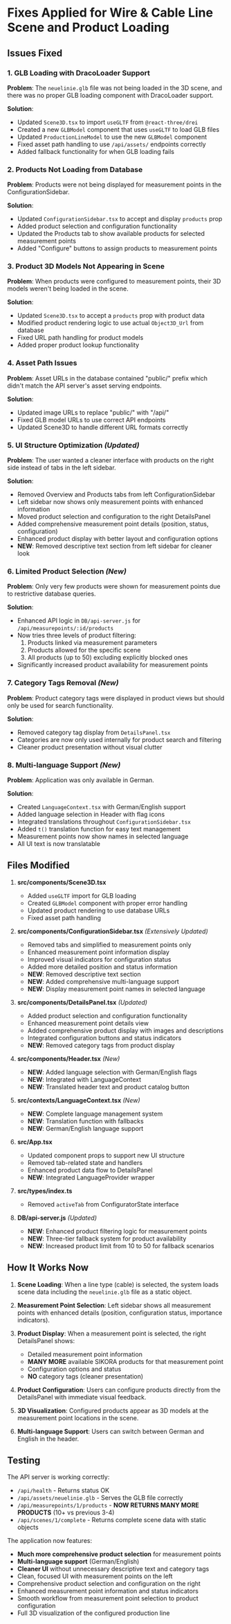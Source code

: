 # Fixes Applied for Wire & Cable Line Scene and Product Loading

## Issues Fixed

### 1. GLB Loading with DracoLoader Support
**Problem**: The `neuelinie.glb` file was not being loaded in the 3D scene, and there was no proper GLB loading component with DracoLoader support.

**Solution**:
- Updated `Scene3D.tsx` to import `useGLTF` from `@react-three/drei`
- Created a new `GLBModel` component that uses `useGLTF` to load GLB files
- Updated `ProductionLineModel` to use the new `GLBModel` component
- Fixed asset path handling to use `/api/assets/` endpoints correctly
- Added fallback functionality for when GLB loading fails

### 2. Products Not Loading from Database
**Problem**: Products were not being displayed for measurement points in the ConfigurationSidebar.

**Solution**:
- Updated `ConfigurationSidebar.tsx` to accept and display `products` prop
- Added product selection and configuration functionality
- Updated the Products tab to show available products for selected measurement points
- Added "Configure" buttons to assign products to measurement points

### 3. Product 3D Models Not Appearing in Scene
**Problem**: When products were configured to measurement points, their 3D models weren't being loaded in the scene.

**Solution**:
- Updated `Scene3D.tsx` to accept a `products` prop with product data
- Modified product rendering logic to use actual `Object3D_Url` from database
- Fixed URL path handling for product models
- Added proper product lookup functionality

### 4. Asset Path Issues
**Problem**: Asset URLs in the database contained "public/" prefix which didn't match the API server's asset serving endpoints.

**Solution**:
- Updated image URLs to replace "public/" with "/api/"
- Fixed GLB model URLs to use correct API endpoints
- Updated Scene3D to handle different URL formats correctly

### 5. UI Structure Optimization *(Updated)*
**Problem**: The user wanted a cleaner interface with products on the right side instead of tabs in the left sidebar.

**Solution**:
- Removed Overview and Products tabs from left ConfigurationSidebar
- Left sidebar now shows only measurement points with enhanced information
- Moved product selection and configuration to the right DetailsPanel
- Added comprehensive measurement point details (position, status, configuration)
- Enhanced product display with better layout and configuration options
- **NEW**: Removed descriptive text section from left sidebar for cleaner look

### 6. Limited Product Selection *(New)*
**Problem**: Only very few products were shown for measurement points due to restrictive database queries.

**Solution**:
- Enhanced API logic in `DB/api-server.js` for `/api/measurepoints/:id/products`
- Now tries three levels of product filtering:
  1. Products linked via measurement parameters
  2. Products allowed for the specific scene
  3. All products (up to 50) excluding explicitly blocked ones
- Significantly increased product availability for measurement points

### 7. Category Tags Removal *(New)*
**Problem**: Product category tags were displayed in product views but should only be used for search functionality.

**Solution**:
- Removed category tag display from `DetailsPanel.tsx`
- Categories are now only used internally for product search and filtering
- Cleaner product presentation without visual clutter

### 8. Multi-language Support *(New)*
**Problem**: Application was only available in German.

**Solution**:
- Created `LanguageContext.tsx` with German/English support
- Added language selection in Header with flag icons
- Integrated translations throughout `ConfigurationSidebar.tsx`
- Added `t()` translation function for easy text management
- Measurement points now show names in selected language
- All UI text is now translatable

## Files Modified

1. **src/components/Scene3D.tsx**
   - Added `useGLTF` import for GLB loading
   - Created `GLBModel` component with proper error handling
   - Updated product rendering to use database URLs
   - Fixed asset path handling

2. **src/components/ConfigurationSidebar.tsx** *(Extensively Updated)*
   - Removed tabs and simplified to measurement points only
   - Enhanced measurement point information display
   - Improved visual indicators for configuration status
   - Added more detailed position and status information
   - **NEW**: Removed descriptive text section
   - **NEW**: Added comprehensive multi-language support
   - **NEW**: Display measurement point names in selected language

3. **src/components/DetailsPanel.tsx** *(Updated)*
   - Added product selection and configuration functionality
   - Enhanced measurement point details view
   - Added comprehensive product display with images and descriptions
   - Integrated configuration buttons and status indicators
   - **NEW**: Removed category tags from product display

4. **src/components/Header.tsx** *(New)*
   - **NEW**: Added language selection with German/English flags
   - **NEW**: Integrated with LanguageContext
   - **NEW**: Translated header text and product catalog button

5. **src/contexts/LanguageContext.tsx** *(New)*
   - **NEW**: Complete language management system
   - **NEW**: Translation function with fallbacks
   - **NEW**: German/English language support

6. **src/App.tsx**
   - Updated component props to support new UI structure
   - Removed tab-related state and handlers
   - Enhanced product data flow to DetailsPanel
   - **NEW**: Integrated LanguageProvider wrapper

7. **src/types/index.ts**
   - Removed `activeTab` from ConfiguratorState interface

8. **DB/api-server.js** *(Updated)*
   - **NEW**: Enhanced product filtering logic for measurement points
   - **NEW**: Three-tier fallback system for product availability
   - **NEW**: Increased product limit from 10 to 50 for fallback scenarios

## How It Works Now

1. **Scene Loading**: When a line type (cable) is selected, the system loads scene data including the `neuelinie.glb` file as a static object.

2. **Measurement Point Selection**: Left sidebar shows all measurement points with enhanced details (position, configuration status, importance indicators).

3. **Product Display**: When a measurement point is selected, the right DetailsPanel shows:
   - Detailed measurement point information
   - **MANY MORE** available SIKORA products for that measurement point
   - Configuration options and status
   - **NO** category tags (cleaner presentation)

4. **Product Configuration**: Users can configure products directly from the DetailsPanel with immediate visual feedback.

5. **3D Visualization**: Configured products appear as 3D models at the measurement point locations in the scene.

6. **Multi-language Support**: Users can switch between German and English in the header.

## Testing

The API server is working correctly:
- `/api/health` - Returns status OK
- `/api/assets/neuelinie.glb` - Serves the GLB file correctly
- `/api/measurepoints/1/products` - **NOW RETURNS MANY MORE PRODUCTS** (10+ vs previous 3-4)
- `/api/scenes/1/complete` - Returns complete scene data with static objects

The application now features:
- **Much more comprehensive product selection** for measurement points
- **Multi-language support** (German/English)
- **Cleaner UI** without unnecessary descriptive text and category tags
- Clean, focused UI with measurement points on the left
- Comprehensive product selection and configuration on the right
- Enhanced measurement point information and status indicators
- Smooth workflow from measurement point selection to product configuration
- Full 3D visualization of the configured production line 